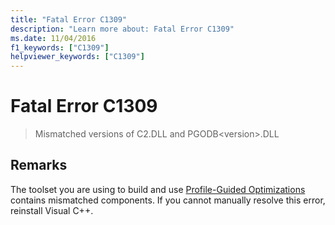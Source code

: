 ```yaml
---
title: "Fatal Error C1309"
description: "Learn more about: Fatal Error C1309"
ms.date: 11/04/2016
f1_keywords: ["C1309"]
helpviewer_keywords: ["C1309"]
---
```

# Fatal Error C1309

> Mismatched versions of C2.DLL and PGODB\<version>.DLL

## Remarks

The toolset you are using to build and use [Profile-Guided Optimizations](../../build/profile-guided-optimizations.md) contains mismatched components.  If you cannot manually resolve this error, reinstall Visual C++.
